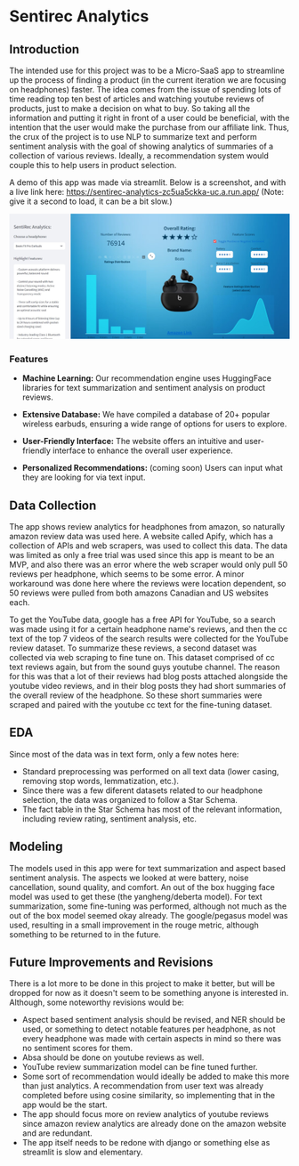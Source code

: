 # Sentirec Analytics

## Introduction

The intended use for this project was to be a Micro-SaaS app to streamline up the process of finding a product (in the current iteration we are focusing on headphones) faster. The idea comes from the issue of spending lots of time reading top ten best of articles and watching youtube reviews of products, just to make a decision on what to buy. So taking all the information and putting it right in front of a user could be beneficial, with the intention that the user would make the purchase from our affiliate link. Thus, the crux of the project is to use NLP to summarize text and perform sentiment analysis with the goal of showing analytics of summaries of a collection of various reviews. Ideally, a recommendation system would couple this to help users in product selection. 

A demo of this app was made via streamlit. Below is a screenshot, and with a live link here: 
https://sentirec-analytics-zc5ua5ckka-uc.a.run.app/ (Note: give it a second to load, it can be a bit slow.)

![SentiRec Analytics Screenshot](sentirec_analytics_screenshot.jpg)



### Features

- **Machine Learning:** Our recommendation engine uses HuggingFace libraries for text summarization and sentiment analysis on product reviews.

- **Extensive Database:** We have compiled a database of 20+ popular wireless earbuds, ensuring a wide range of options for users to explore.

- **User-Friendly Interface:** The website offers an intuitive and user-friendly interface to enhance the overall user experience.

- **Personalized Recommendations:** (coming soon) Users can input what they are looking for via text input.

## Data Collection

The app shows review analytics for headphones from amazon, so naturally amazon review data was used here. A website called Apify, which has a collection of APIs and web scrapers, was used to collect this data. The data was limited as only a free trial was used since this app is meant to be an MVP, and also there was an error where the web scraper would only pull 50 reviews per headphone, which seems to be some error. A minor workaround was done here where the reviews were location dependent, so 50 reviews were pulled from both amazons Canadian and US websites each. 

To get the YouTube data, google has a free API for YouTube, so a search was made using it for a certain headphone name's reviews, and then the cc text of the top 7 videos of the search results were collected for the YouTube review dataset. To summarize these reviews, a second dataset was collected via web scraping to fine tune on. This dataset comprised of cc text reviews again, but from the sound guys youtube channel. The reason for this was that a lot of their reviews had blog posts attached alongside the youtube video reviews, and in their blog posts they had short summaries of the overall review of the headphone. So these short summaries were scraped and paired with the youtube cc text for the fine-tuning dataset.

## EDA

Since most of the data was in text form, only a few notes here:

- Standard preprocessing was performed on all text data (lower casing, removing stop words, lemmatization, etc.).
- Since there was a few diferent datasets related to our headphone selection, the data was organized to follow a Star Schema.
- The fact table in the Star Schema has most of the relevant information, including review rating, sentiment analysis, etc.

## Modeling

The models used in this app were for text summarization and aspect based sentiment analysis. The aspects we looked at were battery, noise cancellation, sound quality, and comfort. An out of the box hugging face model was used to get these (the yangheng/deberta model). For text summarization, some fine-tuning was performed, although not much as the out of the box model seemed okay already. The google/pegasus model was used, resulting in a small improvement in the rouge metric, although something to be returned to in the future.

## Future Improvements and Revisions

There is a lot more to be done in this project to make it better, but will be dropped for now as it doesn't seem to be something anyone is interested in. Although, some noteworthy revisions would be:

- Aspect based sentiment analysis should be revised, and NER should be used, or something to detect notable features per headphone, as not every headphone was made with certain aspects in mind so there was no sentiment scores for them.
- Absa should be done on youtube reviews as well.
- YouTube review summarization model can be fine tuned further.
- Some sort of recommendation would ideally be added to make this more than just analytics. A recommendation from user text was already completed before using cosine similarity, so implementing that in the app would be the start.
- The app should focus more on review analytics of youtube reviews since amazon review analytics are already done on the amazon website and are redundant.
- The app itself needs to be redone with django or something else as streamlit is slow and elementary. 
